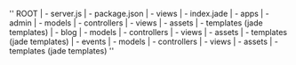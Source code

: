 ''
ROOT
 | - server.js
 | - package.json
 | - views
    | - index.jade
 | - apps
    | - admin
        | - models
        | - controllers
        | - views
            | - assets
            | - templates (jade templates)
    | - blog 
        | - models
        | - controllers
        | - views
            | - assets
            | - templates (jade templates)
    | - events 
        | - models
        | - controllers
        | - views
            | - assets
            | - templates (jade templates)
''
